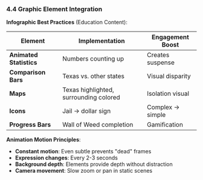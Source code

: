 ### 4.4 Graphic Element Integration

**Infographic Best Practices** (Education Content):

| Element | Implementation | Engagement Boost |
|---------|---------------|------------------|
| **Animated Statistics** | Numbers counting up | Creates suspense |
| **Comparison Bars** | Texas vs. other states | Visual disparity |
| **Maps** | Texas highlighted, surrounding colored | Isolation visual |
| **Icons** | Jail → dollar sign | Complex → simple |
| **Progress Bars** | Wall of Weed completion | Gamification |

**Animation Motion Principles**:

- **Constant motion**: Even subtle prevents "dead" frames
- **Expression changes**: Every 2-3 seconds
- **Background depth**: Elements provide depth without distraction
- **Camera movement**: Slow zoom or pan in static scenes
